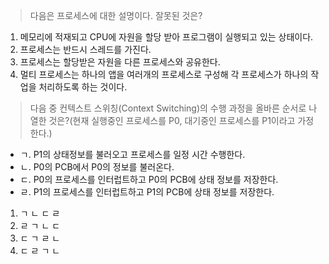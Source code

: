 > 다음은 프로세스에 대한 설명이다. 잘못된 것은?

1. 메모리에 적재되고 CPU에 자원을 할당 받아 프로그램이 실행되고 있는 상태이다.
2. 프로세스는 반드시 스레드를 가진다.
3. 프로세스는 할당받은 자원을 다른 프로세스와 공유한다.
4. 멀티 프로세스는 하나의 앱을 여러개의 프로세스로 구성해 각 프로세스가 하나의 작업을 처리하도록 하는 것이다.

> 다음 중 컨텍스트 스위칭(Context Switching)의 수행 과정을 올바른 순서로 나열한 것은?(현재 실행중인 프로세스를 P0, 대기중인 프로세스를 P1이라고 가정한다.)

- ㄱ. P1의 상태정보를 불러오고 프로세스를 일정 시간 수행한다.
- ㄴ. P0의 PCB에서 P0의 정보를 불러온다.
- ㄷ. P0의 프로세스를 인터럽트하고 P0의 PCB에 상태 정보를 저장한다.
- ㄹ. P1의 프로세스를 인터럽트하고 P1의 PCB에 상태 정보를 저장한다.

1. ㄱ ㄴ ㄷ ㄹ
2. ㄹ ㄱ ㄴ ㄷ
3. ㄷ ㄱ ㄹ ㄴ
4. ㄷ ㄹ ㄱ ㄴ
